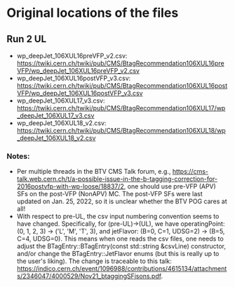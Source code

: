# Original locations of the files

## Run 2 UL
- wp_deepJet_106XUL16preVFP_v2.csv: https://twiki.cern.ch/twiki/pub/CMS/BtagRecommendation106XUL16preVFP/wp_deepJet_106XUL16preVFP_v2.csv
- wp_deepJet_106XUL16postVFP_v3.csv: https://twiki.cern.ch/twiki/pub/CMS/BtagRecommendation106XUL16postVFP/wp_deepJet_106XUL16postVFP_v3.csv
- wp_deepJet_106XUL17_v3.csv: https://twiki.cern.ch/twiki/pub/CMS/BtagRecommendation106XUL17/wp_deepJet_106XUL17_v3.csv
- wp_deepJet_106XUL18_v2.csv: https://twiki.cern.ch/twiki/pub/CMS/BtagRecommendation106XUL18/wp_deepJet_106XUL18_v2.csv

### Notes:

- Per multiple threads in the BTV CMS Talk forum, e.g., https://cms-talk.web.cern.ch/t/a-possible-issue-in-the-b-tagging-correction-for-2016postvfp-with-wp-loose/18837/2,
one should use pre-VFP (APV) SFs on the post-VFP (NonAPV) MC. The post-VFP SFs were last updated on Jan. 25, 2022, so it is unclear whether the BTV POG cares at all!
- With respect to pre-UL, the csv input numbering convention seems to have changed. Specifically, for (pre-UL)->(UL), we have operatingPoint: (0, 1, 2, 3) -> ('L', 'M', 'T', 3), and jetFlavor: (B=0, C=1, UDSG=2) -> (B=5, C=4, UDSG=0). This means when one reads the csv files, one needs to adjust the BTagEntry::BTagEntry(const std::string &csvLine) constructor, and/or change the BTagEntry::JetFlavor enums (but this is really up to the user's liking). The change is traceable to this talk: https://indico.cern.ch/event/1096988/contributions/4615134/attachments/2346047/4000529/Nov21_btaggingSFjsons.pdf.

